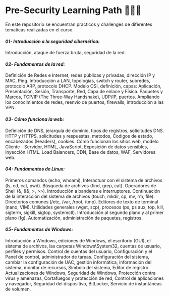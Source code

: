 # Pre-Security Learning Path  🧑‍💻🥉

En este repositorio se encuentran practicos y challenges de diferentes tematicas realizadas en el curso.

#### **_01- Introducción a la seguridad cibernética:_** 
Introducción, ataque de fuerza bruta, seguridad de la red.

#### **_02- Fundamentos de la red:_** 
Definición de Redes e Internet, redes públicas y privadas, dirección IP y MAC, Ping. 
Introducción a LAN, topologías, switch y router, subredes, protocolo ARP, protocolo DHCP. 
Modelo OSI, definición, capas: Aplicación, Presentación, Sesión, Transporte, Red, Capa de enlace y Física. 
Paquetes y Marcos, TCP/IP (The Three-Way Handshake), UDP/IP, puertos.
Ampliando los conocimientos de redes, reenvío de puertos, firewalls, introducción a las VPN.

#### **_03- Cómo funciona la web:_** 
Definición de DNS, jerarquía de dominio, tipos de registros, solicitudes DNS. 
HTTP y HTTPS, solicitudes y respuestas, metodos, Codigos de estado, encabezados (Headers), cookies.
Cómo funcionan los sitios web, modelo Cliente - Servidor, HTML, JavaScript, Exposición de datos sensibles, Inyección 
HTML. Load Balancers, CDN, Base de datos, WAF, Servidores web. 

#### **_04- Fundamentos de Linux:_** 
Primeros comandos (echo, whoami), Interactuar con el sistema de archivos (ls, cd, cat, pwd). Búsqueda de archivos 
(find, grep, cat). Operadores de Shell (&, &&, >, >>).
Introducción a banderas e interruptores. Continuación de la interacción del sistema de archivos (touch, mkdir, cp, mv, 
rm, file). Directorios comunes (/etc, /var, /root, /tmp).
Editores de texto de terminal (nano, VIM). Utilidades generales (wget, scp), procesos (ps, ps aux, top, kill, sigterm, 
sigkill, sigtop, systemctl). Introducción al segundo plano y al primer plano (fg). Automatización, administración de 
paquetes, registros.

#### **_05- Fundamentos de Windows:_** 
Introducción a Windows, ediciones de Windows, el escritorio (GUI), el sistema de archivos, las carpetas 
Windows\System32, cuentas de usuario, perfiles y permisos. Control de cuentas del usuario, Configuración y el Panel de 
control, administrador de tareas.
Configuración del sistema, cambiar la configuración de UAC, gestión informática, información del sistema, monitor de 
recursos, Símbolo del sistema, Editor de registro.
Actualizaciones de Windows, Seguridad de Windows, Protección contra virus y amenazas, Cortafuegos y protección de red, 
Control de aplicaciones y navegador, Seguridad del dispositivo, BitLocker, Servicio de instantáneas de volumen.

    
